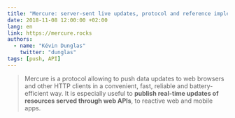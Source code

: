 ```yaml
---
title: "Mercure: server-sent live updates, protocol and reference implementation"
date: 2018-11-08 12:00:00 +02:00
lang: en
link: https://mercure.rocks
authors:
  - name: "Kévin Dunglas"
    twitter: "dunglas"
tags: [push, API]
---
```


> Mercure is a protocol allowing to push data updates to web browsers and other HTTP clients in a convenient, fast, reliable and battery-efficient way. It is especially useful to **publish real-time updates of resources served through web APIs**, to reactive web and mobile apps.
